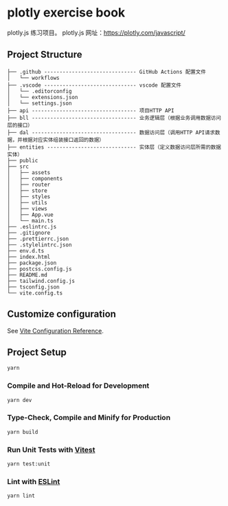 # plotly exercise book

plotly.js 练习项目。
plotly.js 网址：https://plotly.com/javascript/

## Project Structure

```
├── .github ------------------------------ GitHub Actions 配置文件
│   └── workflows
├── .vscode ------------------------------ vscode 配置文件
│   └── .editorconfig
│   └── extensions.json
│   └── settings.json
├── api ---------------------------------- 项目HTTP API
├── bll ---------------------------------- 业务逻辑层（根据业务调用数据访问层的接口）
├── dal ---------------------------------- 数据访问层（调用HTTP API请求数据，并根据对应实体组装接口返回的数据）
├── entities ----------------------------- 实体层（定义数据访问层所需的数据实体）
├── public
├── src
│   ├── assets
│   ├── components
│   ├── router
│   ├── store
│   ├── styles
│   ├── utils
│   ├── views
│   ├── App.vue
│   └── main.ts
├── .eslintrc.js
├── .gitignore
├── .prettierrc.json
├── .stylelintrc.json
├── env.d.ts
├── index.html
├── package.json
├── postcss.config.js
├── README.md
├── tailwind.config.js
├── tsconfig.json
└── vite.config.ts
```

## Customize configuration

See [Vite Configuration Reference](https://cn.vitejs.dev/config/).

## Project Setup

```sh
yarn
```

### Compile and Hot-Reload for Development

```sh
yarn dev
```

### Type-Check, Compile and Minify for Production

```sh
yarn build
```

### Run Unit Tests with [Vitest](https://vitest.dev/)

```sh
yarn test:unit
```

### Lint with [ESLint](https://eslint.org/)

```sh
yarn lint
```
